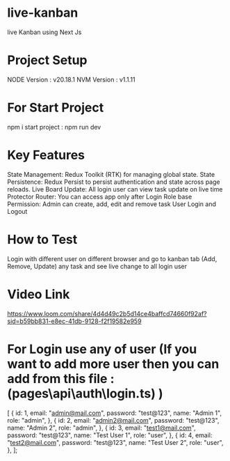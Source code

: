 # live-kanban
live Kanban using Next Js


# Project Setup
NODE Version : v20.18.1
NVM Version  : v1.1.11

# For Start Project
npm i 
start project : npm run dev 

# Key Features
State Management:
    Redux Toolkit (RTK) for managing global state.
State Persistence:
    Redux Persist to persist authentication and state across page reloads.
Live Board Update:
    All login user can view task update on live time
Protector Router:
    You can access app only after Login
Role base Permission:
    Admin can create, add, edit and remove task
User Login and Logout    

# How to Test
Login with different user on different browser and go to kanban tab
(Add, Remove, Update) any task and see live change to all login user

# Video Link
https://www.loom.com/share/4d4d49c2b5d14ce4baffcd74660f92af?sid=b59bb831-e8ec-41db-9128-f2f19582e959

 # For Login use any of user (If you want to add more user then you can add from this file : (pages\api\auth\login.ts) )
 [
  {
    id: 1,
    email: "admin@mail.com",
    password: "test@123",
    name: "Admin 1",
    role: "admin",
  },
  {
    id: 2,
    email: "admin2@mail.com",
    password: "test@123",
    name: "Admin 2",
    role: "admin",
  },
  {
    id: 3,
    email: "test1@mail.com",
    password: "test@123",
    name: "Test User 1",
    role: "user",
  },
  {
    id: 4,
    email: "test2@mail.com",
    password: "test@123",
    name: "Test User 2",
    role: "user",
  },
];    


